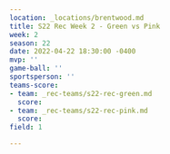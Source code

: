 ```yaml
---
location: _locations/brentwood.md
title: S22 Rec Week 2 - Green vs Pink
week: 2
season: 22
date: 2022-04-22 18:30:00 -0400
mvp: ''
game-ball: ''
sportsperson: ''
teams-score:
- team: _rec-teams/s22-rec-green.md
  score: 
- team: _rec-teams/s22-rec-pink.md
  score: 
field: 1

---
```

